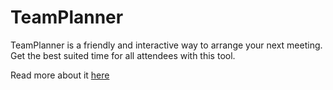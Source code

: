 # TeamPlanner
TeamPlanner is a friendly and interactive way to arrange your next meeting.  Get the best suited time for all attendees with this tool.

Read more about it [here](https://lalithsai.notion.site/TeamPlanner-095b865a86e9429690dfbee5e029c37a)
